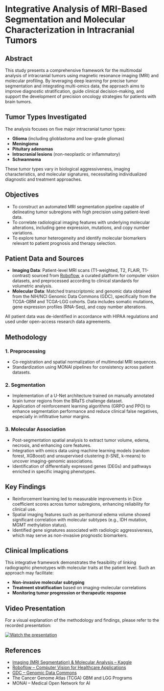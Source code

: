 # Integrative Analysis of MRI-Based Segmentation and Molecular Characterization in Intracranial Tumors

## Abstract

This study presents a comprehensive framework for the multimodal analysis of intracranial tumors using magnetic resonance imaging (MRI) and molecular profiling. By leveraging deep learning for precise tumor segmentation and integrating multi-omics data, the approach aims to improve diagnostic stratification, guide clinical decision-making, and support the development of precision oncology strategies for patients with brain tumors.

## Tumor Types Investigated

The analysis focuses on five major intracranial tumor types:

- **Glioma** (including glioblastoma and low-grade gliomas)
- **Meningioma**
- **Pituitary adenomas**
- **Intracranial lesions** (non-neoplastic or inflammatory)
- **Schwannoma**

These tumor types vary in biological aggressiveness, imaging characteristics, and molecular signatures, necessitating individualized diagnostic and treatment approaches.

## Objectives

- To construct an automated MRI segmentation pipeline capable of delineating tumor subregions with high precision using patient-level data.
- To correlate radiological imaging features with underlying molecular alterations, including gene expression, mutations, and copy number variations.
- To explore tumor heterogeneity and identify molecular biomarkers relevant to patient prognosis and therapy selection.

## Patient Data and Sources

- **Imaging Data**: Patient-level MRI scans (T1-weighted, T2, FLAIR, T1-contrast) sourced from [Roboflow](https://roboflow.com), a curated platform for computer vision datasets, and preprocessed according to clinical standards for volumetric analysis.
- **Molecular Data**: Matched transcriptomic and genomic data obtained from the NIH/NCI Genomic Data Commons (GDC), specifically from the TCGA-GBM and TCGA-LGG cohorts. Data includes somatic mutations, gene expression profiles (RNA-Seq), and copy number alterations.

All patient data was de-identified in accordance with HIPAA regulations and used under open-access research data agreements.

## Methodology

### 1. Preprocessing

- Co-registration and spatial normalization of multimodal MRI sequences.
- Standardization using MONAI pipelines for consistency across patient datasets.

### 2. Segmentation

- Implementation of a U-Net architecture trained on manually annotated brain tumor regions from the BRaTS challenge dataset.
- Application of reinforcement learning algorithms (GRPO and PPO) to enhance segmentation performance and reduce clinical false negatives, especially in infiltrative tumor margins.

### 3. Molecular Association

- Post-segmentation spatial analysis to extract tumor volume, edema, necrosis, and enhancing core features.
- Integration with omics data using machine learning models (random forest, XGBoost) and unsupervised clustering (t-SNE, k-means) to uncover imaging-genomic associations.
- Identification of differentially expressed genes (DEGs) and pathways enriched in specific imaging phenotypes.

## Key Findings

- Reinforcement learning led to measurable improvements in Dice coefficient scores across tumor subregions, enhancing reliability for clinical use.
- Spatial imaging features such as peritumoral edema volume showed significant correlation with molecular subtypes (e.g., IDH mutation, MGMT methylation status).
- Identified gene signatures associated with radiologic aggressiveness, which may serve as non-invasive prognostic biomarkers.

## Clinical Implications

This integrative framework demonstrates the feasibility of linking radiographic phenotypes with molecular traits at the patient level. Such an approach may facilitate:

- **Non-invasive molecular subtyping**
- **Treatment stratification** based on imaging-molecular correlations
- **Monitoring tumor progression or therapeutic response**

## Video Presentation

For a visual explanation of the methodology and findings, please refer to the recorded presentation:

[![Watch the presentation](https://img.youtube.com/vi/rf72q89LH4c/maxresdefault.jpg)](https://www.youtube.com/watch?v=rf72q89LH4c&t=2654s)

## References

- [Imaging (MRI Segmentation) & Molecular Analysis – Kaggle](https://www.kaggle.com/code/achievement/imaging-mri-segmentation-molecular-analysis)
- [Roboflow – Computer Vision for Healthcare Applications](https://roboflow.com)
- [GDC – Genomic Data Commons](https://portal.gdc.cancer.gov)
- The Cancer Genome Atlas (TCGA) GBM and LGG Programs
- MONAI – Medical Open Network for AI
